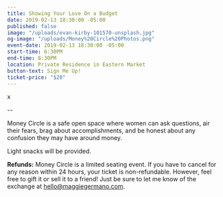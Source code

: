 ```yaml
---
title: Showing Your Love On a Budget
date: 2019-02-13 18:30:00 -05:00
published: false
image: "/uploads/evan-kirby-101570-unsplash.jpg"
og-image: "/uploads/Money%20Circle%20Photos.png"
event-date: 2019-02-13 18:30:00 -05:00
start-time: 6:30PM
end-time: 8:30PM
location: Private Residence in Eastern Market
button-text: Sign Me Up!
ticket-price: "$20"
---
```


x

--

Money Circle is a safe open space where women can ask questions, air their fears, brag about accomplishments, and be honest about any confusion they may have around money.

Light snacks will be provided.

**Refunds:** Money Circle is a limited seating event. If you have to cancel for any reason within 24 hours, your ticket is non-refundable. However, feel free to gift it or sell it to a friend! Just be sure to let me know of the exchange at [hello@maggiegermano.com](mailto:hello@maggiegermano.com).